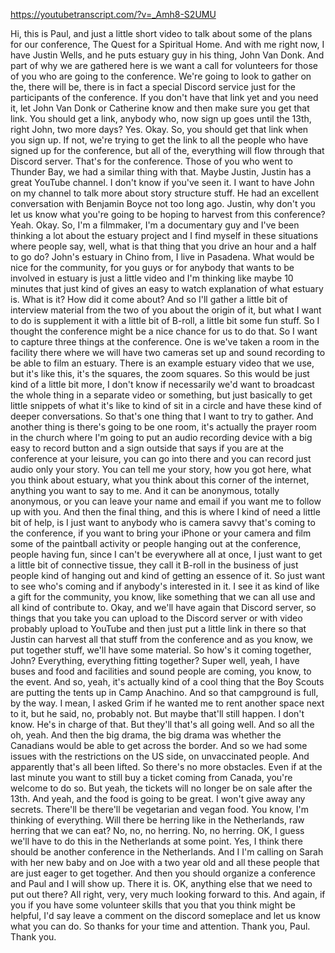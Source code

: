 https://youtubetranscript.com/?v=_Amh8-S2UMU

 Hi, this is Paul, and just a little short video to talk about some of the plans for our conference, The Quest for a Spiritual Home. And with me right now, I have Justin Wells, and he puts estuary guy in his thing, John Van Donk. And part of why we are gathered here is we want a call for volunteers for those of you who are going to the conference. We're going to look to gather on the, there will be, there is in fact a special Discord service just for the participants of the conference. If you don't have that link yet and you need it, let John Van Donk or Catherine know and then make sure you get that link. You should get a link, anybody who, now sign up goes until the 13th, right John, two more days? Yes. Okay. So, you should get that link when you sign up. If not, we're trying to get the link to all the people who have signed up for the conference, but all of the, everything will flow through that Discord server. That's for the conference. Those of you who went to Thunder Bay, we had a similar thing with that. Maybe Justin, Justin has a great YouTube channel. I don't know if you've seen it. I want to have John on my channel to talk more about story structure stuff. He had an excellent conversation with Benjamin Boyce not too long ago. Justin, why don't you let us know what you're going to be hoping to harvest from this conference? Yeah. Okay. So, I'm a filmmaker, I'm a documentary guy and I've been thinking a lot about the estuary project and I find myself in these situations where people say, well, what is that thing that you drive an hour and a half to go do? John's estuary in Chino from, I live in Pasadena. What would be nice for the community, for you guys or for anybody that wants to be involved in estuary is just a little video and I'm thinking like maybe 10 minutes that just kind of gives an easy to watch explanation of what estuary is. What is it? How did it come about? And so I'll gather a little bit of interview material from the two of you about the origin of it, but what I want to do is supplement it with a little bit of B-roll, a little bit some fun stuff. So I thought the conference might be a nice chance for us to do that. So I want to capture three things at the conference. One is we've taken a room in the facility there where we will have two cameras set up and sound recording to be able to film an estuary. There is an example estuary video that we use, but it's like this, it's the squares, the zoom squares. So this would be just kind of a little bit more, I don't know if necessarily we'd want to broadcast the whole thing in a separate video or something, but just basically to get little snippets of what it's like to kind of sit in a circle and have these kind of deeper conversations. So that's one thing that I want to try to gather. And another thing is there's going to be one room, it's actually the prayer room in the church where I'm going to put an audio recording device with a big easy to record button and a sign outside that says if you are at the conference at your leisure, you can go into there and you can record just audio only your story. You can tell me your story, how you got here, what you think about estuary, what you think about this corner of the internet, anything you want to say to me. And it can be anonymous, totally anonymous, or you can leave your name and email if you want me to follow up with you. And then the final thing, and this is where I kind of need a little bit of help, is I just want to anybody who is camera savvy that's coming to the conference, if you want to bring your iPhone or your camera and film some of the paintball activity or people hanging out at the conference, people having fun, since I can't be everywhere all at once, I just want to get a little bit of connective tissue, they call it B-roll in the business of just people kind of hanging out and kind of getting an essence of it. So just want to see who's coming and if anybody's interested in it. I see it as kind of like a gift for the community, you know, like something that we can all use and all kind of contribute to. Okay, and we'll have again that Discord server, so things that you take you can upload to the Discord server or with video probably upload to YouTube and then just put a little link in there so that Justin can harvest all that stuff from the conference and as you know, we put together stuff, we'll have some material. So how's it coming together, John? Everything, everything fitting together? Super well, yeah, I have buses and food and facilities and sound people are coming, you know, to the event. And so, yeah, it's actually kind of a cool thing that the Boy Scouts are putting the tents up in Camp Anachino. And so that campground is full, by the way. I mean, I asked Grim if he wanted me to rent another space next to it, but he said, no, probably not. But maybe that'll still happen. I don't know. He's in charge of that. But they'll that's all going well. And so all the oh, yeah. And then the big drama, the big drama was whether the Canadians would be able to get across the border. And so we had some issues with the restrictions on the US side, on unvaccinated people. And apparently that's all been lifted. So there's no more obstacles. Even if at the last minute you want to still buy a ticket coming from Canada, you're welcome to do so. But yeah, the tickets will no longer be on sale after the 13th. And yeah, and the food is going to be great. I won't give away any secrets. There'll be there'll be vegetarian and vegan food. You know, I'm thinking of everything. Will there be herring like in the Netherlands, raw herring that we can eat? No, no, no herring. No, no herring. OK, I guess we'll have to do this in the Netherlands at some point. Yes, I think there should be another conference in the Netherlands. And I I'm calling on Sarah with her new baby and on Joe with a two year old and all these people that are just eager to get together. And then you should organize a conference and Paul and I will show up. There it is. OK, anything else that we need to put out there? All right, very, very much looking forward to this. And again, if you if you have some volunteer skills that you that you think might be helpful, I'd say leave a comment on the discord someplace and let us know what you can do. So thanks for your time and attention. Thank you, Paul. Thank you.
